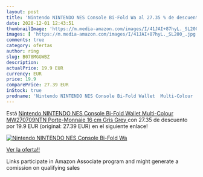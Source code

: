 ```yaml
---
layout: post
title: 'Nintendo NINTENDO NES Console Bi-Fold Wa al 27.35 % de descuento'
date: 2020-12-01 12:43:51
thumbnailImage: 'https://m.media-amazon.com/images/I/41JAI+87hyL._SL200_.jpg'
images: [ 'https://m.media-amazon.com/images/I/41JAI+87hyL._SL200_.jpg' ]
comments: true
category: ofertas
author: ring
slug: B078MGGWBZ
description:
actualPrice: 19.9 EUR
currency: EUR
price: 19.9
comparePrice: 27.39 EUR
inStock: true
prodname: 'Nintendo NINTENDO NES Console Bi-Fold Wallet  Multi-Colour  MW270709NTN  Porte-Monnaie  16 cm  Gris  Grey '
---
```


Está [Nintendo NINTENDO NES Console Bi-Fold Wallet  Multi-Colour  MW270709NTN  Porte-Monnaie  16 cm  Gris  Grey ](https://www.amazon.fr/dp/B078MGGWBZ/?tag=tolees0d-21) con 27.35 de descuento por 19.9 EUR (original: 27.39 EUR) en el siguiente enlace!

[![Nintendo NINTENDO NES Console Bi-Fold Wa](https://m.media-amazon.com/images/I/41JAI+87hyL._SL200_.jpg)](https://www.amazon.fr/dp/B078MGGWBZ/?tag=tolees0d-21)

[Ver la oferta!!](https://www.amazon.fr/dp/B078MGGWBZ/?tag=tolees0d-21)

Links participate in Amazon Associate program and might generate a comission on qualifying sales


